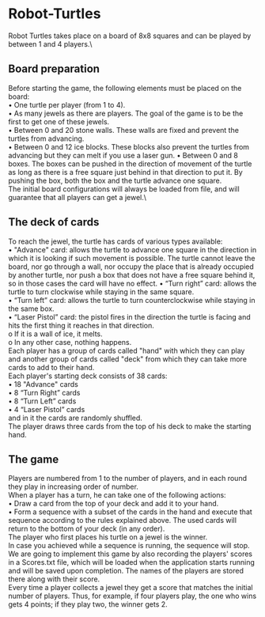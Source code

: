# Robot-Turtles
Robot Turtles takes place on a board of 8x8 squares and can be played by between 1 and 4 players.\

## Board preparation
Before starting the game, the following elements must be placed on the board:\
• One turtle per player (from 1 to 4).\
• As many jewels as there are players. The goal of the game is to be the first to get one of these jewels.\
• Between 0 and 20 stone walls. These walls are fixed and prevent the turtles from advancing.\
• Between 0 and 12 ice blocks. These blocks also prevent the turtles from advancing but they can melt if you use a laser gun.
• Between 0 and 8 boxes. The boxes can be pushed in the direction of movement of the turtle as long as there is a free square just behind in that direction to put it.
By pushing the box, both the box and the turtle advance one square.\
The initial board configurations will always be loaded from file, and will guarantee that all players can get a jewel.\

## The deck of cards
To reach the jewel, the turtle has cards of various types available:\
• "Advance" card: allows the turtle to advance one square in the direction in which it is looking if such movement is possible.
The turtle cannot leave the board, nor go through a wall, nor occupy the place that is already occupied by another turtle,
nor push a box that does not have a free square behind it, so in those cases the card will have no effect.
• “Turn right” card: allows the turtle to turn clockwise while staying in the same square.\
• “Turn left” card: allows the turtle to turn counterclockwise while staying in the same box.\
• “Laser Pistol” card: the pistol fires in the direction the turtle is facing and hits the first thing it reaches in that direction.\
  o If it is a wall of ice, it melts.\
  o In any other case, nothing happens.\
Each player has a group of cards called "hand" with which they can play and another group of cards called "deck" from which they can take more cards to add to their hand.\
Each player's starting deck consists of 38 cards:\
• 18 "Advance" cards\
• 8 “Turn Right” cards\
• 8 “Turn Left” cards\
• 4 “Laser Pistol” cards\
and in it the cards are randomly shuffled.\
The player draws three cards from the top of his deck to make the starting hand.

 ## The game
Players are numbered from 1 to the number of players, and in each round they play in increasing order of number.\
When a player has a turn, he can take one of the following actions:\
• Draw a card from the top of your deck and add it to your hand.\
• Form a sequence with a subset of the cards in the hand and execute that sequence according to the rules explained above. The used cards will return
to the bottom of your deck (in any order).\
The player who first places his turtle on a jewel is the winner.\
In case you achieved while a sequence is running, the sequence will stop.\
We are going to implement this game by also recording the players' scores in a Scores.txt file, which will be loaded when the application starts running and will be saved upon completion.
The names of the players are stored there along with their score.\
Every time a player collects a jewel they get a score that matches the initial number of players.
Thus, for example, if four players play, the one who wins gets 4 points; if they play two, the winner gets 2.
